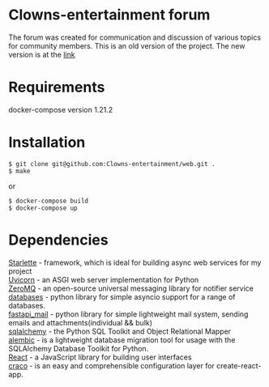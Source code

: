# Clowns-entertainment forum
The forum was created for communication and discussion of various topics for community members.
This is an old version of the project. The new version is at the [link](https://github.com/Artm-porjad/citatiNext) 
# Requirements
docker-compose version 1.21.2
# Installation
```console
$ git clone git@github.com:Clowns-entertainment/web.git .
$ make
```
or
```console
$ docker-compose build
$ docker-compose up
```
# Dependencies
[Starlette](https://www.starlette.io/) - framework, which is ideal for building async web services for my project  
[Uvicorn](https://www.uvicorn.org/) - an ASGI web server implementation for Python  
[ZeroMQ](https://zeromq.org/) - an open-source universal messaging library for notifier service  
[databases](https://github.com/encode/databases) - python library for simple asyncio support for a range of databases.  
[fastapi_mail](https://github.com/sabuhish/fastapi-mail) - python library for simple lightweight mail system, sending emails and attachments(individual && bulk)  
[sqlalchemy](https://www.sqlalchemy.org/) - the Python SQL Toolkit and Object Relational Mapper  
[alembic](https://alembic.sqlalchemy.org/en/latest/) - is a lightweight database migration tool for usage with the SQLAlchemy Database Toolkit for Python.  
[React](https://reactjs.org/) - a JavaScript library for building user interfaces  
[craco](https://www.npmjs.com/package/@craco/craco) - is an easy and comprehensible configuration layer for create-react-app.
